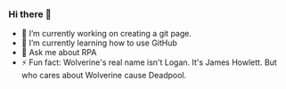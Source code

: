 ### Hi there 👋
- 🔭 I’m currently working on creating a git page.
- 🌱 I’m currently learning how to use GitHub
- 💬 Ask me about RPA
- ⚡ Fun fact: Wolverine's real name isn't Logan. It's James Howlett. But who cares about Wolverine cause Deadpool.
<!--
**Brendon-Hurst/Brendon-Hurst** is a ✨ _special_ ✨ repository because its `README.md` (this file) appears on your GitHub profile.

Here are some ideas to get you started:

- 🔭 I’m currently working on ...
- 🌱 I’m currently learning ...
- 👯 I’m looking to collaborate on ...
- 🤔 I’m looking for help with ...
- 💬 Ask me about ...
- 📫 How to reach me: ...
- 😄 Pronouns: ...
- ⚡ Fun fact: ...
-->

